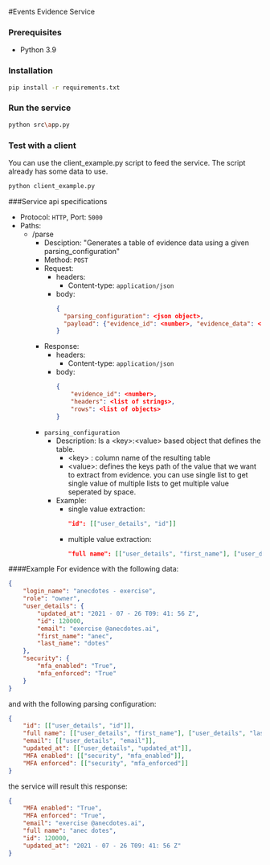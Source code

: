 #Events Evidence Service

### Prerequisites
- Python 3.9
### Installation
```bash
pip install -r requirements.txt
```

### Run the service
```bash
python src\app.py
```

### Test with a client
You can use the client_example.py script to feed the service.
The script already has some data to use.

```bash
python client_example.py
```
###Service api specifications
- Protocol: ```HTTP```, Port: ```5000```
- Paths:
    - /parse
        - Desciption: "Generates a table of evidence data using a given parsing_configuration"
        - Method: ```POST```
        - Request:
            - headers:
                - Content-type: ```application/json```
            - body:
                ```json
                {
                  "parsing_configuration": <json object>,
                  "payload": {"evidence_id": <number>, "evidence_data": <list of json objects>}
                }
                ```
        - Response:
            - headers:
                - Content-type: ```application/json```
            - body:
                ```json
                {
                    "evidence_id": <number>,
                    "headers": <list of strings>,
                    "rows": <list of objects>
                }
                ```
        - ```parsing_configuration```
            - Description: Is a \<key\>:\<value\> based object that defines the table.
                - \<key\> : column name of the resulting table
                - \<value\>: defines the keys path of the value that we want to extract from evidence. you can use single list to get single value of multiple lists to get multiple value seperated by space.
            - Example:
                - single value extraction:
                    ```json
                    "id": [["user_details", "id"]]
                    ```
                - multiple value extraction:
                    ```json
                    "full name": [["user_details", "first_name"], ["user_details", "last_name"]]
                    ```
                
####Example
For evidence with the following data:
```json
{
    "login_name": "anecdotes - exercise",
    "role": "owner",
    "user_details": {
        "updated_at": "2021 - 07 - 26 T09: 41: 56 Z",
        "id": 120000,
        "email": "exercise @anecdotes.ai",
        "first_name": "anec",
        "last_name": "dotes"
    },
    "security": {
        "mfa_enabled": "True",
        "mfa_enforced": "True"
    }
}
```
and with the following parsing configuration:
```json
{
    "id": [["user_details", "id"]],
    "full name": [["user_details", "first_name"], ["user_details", "last_name"]],
    "email": [["user_details", "email"]],
    "updated_at": [["user_details", "updated_at"]],
    "MFA enabled": [["security", "mfa_enabled"]],
    "MFA enforced": [["security", "mfa_enforced"]]
}
```
the service will result this response:
```json
{
    "MFA enabled": "True",
    "MFA enforced": "True",
    "email": "exercise @anecdotes.ai",
    "full name": "anec dotes",
    "id": 120000,
    "updated_at": "2021 - 07 - 26 T09: 41: 56 Z"
}
```

